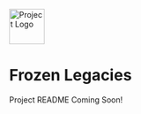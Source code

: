 <p align="left">
  <img src="Z_Scope_Processing/docs/logo-echo-explore-combine-wbg.png" alt="Project Logo" height="64">
  <span style="font-size:2em; vertical-align: middle;"></span>
</p>

# Frozen Legacies

Project README Coming Soon!
